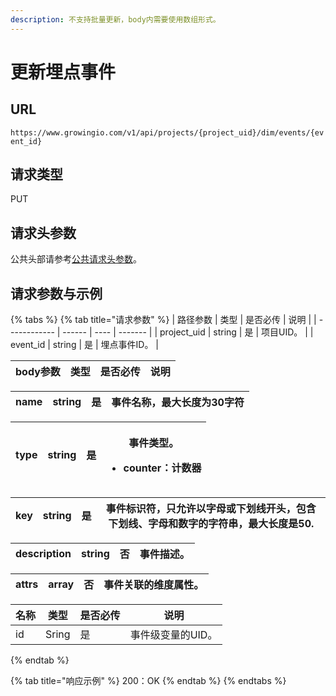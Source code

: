 ```yaml
---
description: 不支持批量更新，body内需要使用数组形式。
---
```


# 更新埋点事件

## URL

`https://www.growingio.com/v1/api/projects/{project_uid}/dim/events/{event_id}`

## 请求类型

PUT

## 请求头参数

公共头部请参考[公共请求头参数](../authenticate.md)。

## 请求参数与示例

{% tabs %}
{% tab title="请求参数" %}
| 路径参数         | 类型     | 是否必传 | 说明      |
| ------------ | ------ | ---- | ------- |
| project\_uid | string | 是    | 项目UID。  |
| event\_id    | string | 是    | 埋点事件ID。 |

| body参数 | 类型 | 是否必传 | 说明 |
| ------ | -- | ---- | -- |

| name | string | 是 | 事件名称，最大长度为30字符 |
| ---- | ------ | - | -------------- |

| type | string | 是 | <p>事件类型。</p><ul><li>counter：计数器</li></ul> |
| ---- | ------ | - | ----------------------------------------- |

| key | string | 是 | 事件标识符，只允许以字母或下划线开头，包含下划线、字母和数字的字符串，最大长度是50. |
| --- | ------ | - | ------------------------------------------- |

| description | string | 否 | 事件描述。 |
| ----------- | ------ | - | ----- |

| attrs | array | 否 | 事件关联的维度属性。 |
| ----- | ----- | - | ---------- |

| 名称 | 类型    | 是否必传 | 说明         |
| -- | ----- | ---- | ---------- |
| id | Sring | 是    | 事件级变量的UID。 |
{% endtab %}

{% tab title="响应示例" %}
200：OK
{% endtab %}
{% endtabs %}
